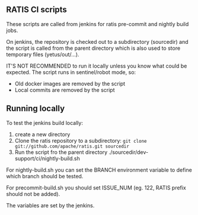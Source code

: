 <!--
  Licensed under the Apache License, Version 2.0 (the "License");
  you may not use this file except in compliance with the License.
  You may obtain a copy of the License at

   http://www.apache.org/licenses/LICENSE-2.0

  Unless required by applicable law or agreed to in writing, software
  distributed under the License is distributed on an "AS IS" BASIS,
  WITHOUT WARRANTIES OR CONDITIONS OF ANY KIND, either express or implied.
  See the License for the specific language governing permissions and
  limitations under the License. See accompanying LICENSE file.
-->

RATIS CI scripts
----------------

These scripts are called from jenkins for ratis pre-commit and nightly build jobs.

On jenkins, the repository is checked out to a subdirectory (sourcedir) and the script is called from the parent directory which is also used to store temporary files (yetus/out/...).

IT'S NOT RECOMMENDED to run it locally unless you know what could be expected. The script runs in sentinel/robot mode, so:

 * Old docker images are removed by the script
 * Local commits are removed by the script


## Running locally

To test the jenkins build locally:

 1. create a new directory
 2. Clone the ratis repository to a subdirectory: `git clone git://github.com/apache/ratis.git sourcedir`
 3. Run the script fro the parent directory ./sourcedir/dev-support/ci/nightly-build.sh

For nightly-build.sh you can set the BRANCH environment variable to define which branch should be tested.

For precommit-build.sh you should set ISSUE_NUM (eg. 122, RATIS prefix should not be added).

The variables are set by the jenkins.
